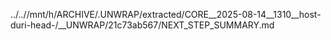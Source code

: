 ../..//mnt/h/ARCHIVE/.UNWRAP/extracted/CORE__2025-08-14__1310__host-duri-head-/__UNWRAP/21c73ab567/NEXT_STEP_SUMMARY.md